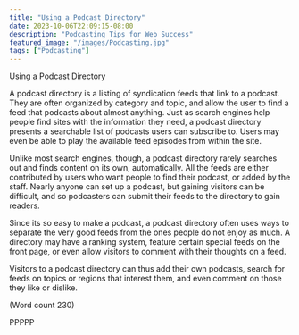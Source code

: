 ```yaml
---
title: "Using a Podcast Directory"
date: 2023-10-06T22:09:15-08:00
description: "Podcasting Tips for Web Success"
featured_image: "/images/Podcasting.jpg"
tags: ["Podcasting"]
---
```


Using a Podcast Directory

A podcast directory is a listing of syndication feeds that
link to a podcast. They are often organized by category
and topic, and allow the user to find a feed that podcasts
about almost anything. Just as search engines help
people find sites with the information they need, a
podcast directory presents a searchable list of podcasts
users can subscribe to. Users may even be able to play
the available feed episodes from within the site. 

Unlike most search engines, though, a podcast directory
rarely searches out and finds content on its own,
automatically. All the feeds are either contributed by
users who want people to find their podcast, or added
by the staff. Nearly anyone can set up a podcast, but
gaining visitors can be difficult, and so podcasters can
submit their feeds to the directory to gain readers.

Since its so easy to make a podcast, a podcast directory
often uses ways to separate the very good feeds from
the ones people do not enjoy as much. A directory may
have a ranking system, feature certain special feeds on
the front page, or even allow visitors to comment with
their thoughts on a feed.

Visitors to a podcast directory can thus add their own
podcasts, search for feeds on topics or regions that
interest them, and even comment on those they like or
dislike.

(Word count 230)

PPPPP

